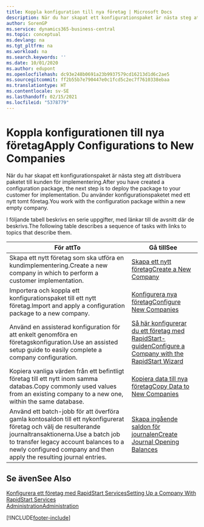 ```yaml
---
title: Koppla konfiguration till nya företag | Microsoft Docs
description: När du har skapat ett konfigurationspaket är nästa steg att distribuera paketet till kunden för implementering. Du använder konfigurationen med ett nytt tomt företag.
author: SorenGP
ms.service: dynamics365-business-central
ms.topic: conceptual
ms.devlang: na
ms.tgt_pltfrm: na
ms.workload: na
ms.search.keywords: ''
ms.date: 10/01/2020
ms.author: edupont
ms.openlocfilehash: dc93e248b0691a23b9937579cd16213d1d6c2ae5
ms.sourcegitcommit: ff2b55b7e790447e0c1fcd5c2ec7f7610338ebaa
ms.translationtype: HT
ms.contentlocale: sv-SE
ms.lasthandoff: 02/15/2021
ms.locfileid: "5378779"
---
```

# <a name="apply-configurations-to-new-companies"></a><span data-ttu-id="70309-104">Koppla konfigurationen till nya företag</span><span class="sxs-lookup"><span data-stu-id="70309-104">Apply Configurations to New Companies</span></span>
<span data-ttu-id="70309-105">När du har skapat ett konfigurationspaket är nästa steg att distribuera paketet till kunden för implementering.</span><span class="sxs-lookup"><span data-stu-id="70309-105">After you have created a configuration package, the next step is to deploy the package to your customer for implementation.</span></span> <span data-ttu-id="70309-106">Du använder konfigurationspaketet med ett nytt tomt företag.</span><span class="sxs-lookup"><span data-stu-id="70309-106">You work with the configuration package within a new empty company.</span></span>  

 <span data-ttu-id="70309-107">I följande tabell beskrivs en serie uppgifter, med länkar till de avsnitt där de beskrivs.</span><span class="sxs-lookup"><span data-stu-id="70309-107">The following table describes a sequence of tasks with links to topics that describe them.</span></span>

|<span data-ttu-id="70309-108">**För att**</span><span class="sxs-lookup"><span data-stu-id="70309-108">**To**</span></span>|<span data-ttu-id="70309-109">**Gå till**</span><span class="sxs-lookup"><span data-stu-id="70309-109">**See**</span></span>|  
|------------|-------------|  
|<span data-ttu-id="70309-110">Skapa ett nytt företag som ska utföra en kundimplementering.</span><span class="sxs-lookup"><span data-stu-id="70309-110">Create a new company in which to perform a customer implementation.</span></span>|[<span data-ttu-id="70309-111">Skapa ett nytt företag</span><span class="sxs-lookup"><span data-stu-id="70309-111">Create a New Company</span></span>](admin-how-to-create-a-new-company.md)|  
|<span data-ttu-id="70309-112">Importera och koppla ett konfigurationspaket till ett nytt företag.</span><span class="sxs-lookup"><span data-stu-id="70309-112">Import and apply a configuration package to a new company.</span></span>|[<span data-ttu-id="70309-113">Konfigurera nya företag</span><span class="sxs-lookup"><span data-stu-id="70309-113">Configure New Companies</span></span>](admin-how-to-configure-new-companies.md)|  
|<span data-ttu-id="70309-114">Använd en assisterad konfiguration för att enkelt genomföra en företagskonfiguration.</span><span class="sxs-lookup"><span data-stu-id="70309-114">Use an assisted setup guide to easily complete a company configuration.</span></span>|[<span data-ttu-id="70309-115">Så här konfigurerar du ett företag med RapidStart-guiden</span><span class="sxs-lookup"><span data-stu-id="70309-115">Configure a Company with the RapidStart Wizard</span></span>](admin-how-to-configure-a-company-with-the-rapidstart-wizard.md)|
|<span data-ttu-id="70309-116">Kopiera vanliga värden från ett befintligt företag till ett nytt inom samma databas.</span><span class="sxs-lookup"><span data-stu-id="70309-116">Copy commonly used values from an existing company to a new one, within the same database.</span></span>|[<span data-ttu-id="70309-117">Kopiera data till nya företag</span><span class="sxs-lookup"><span data-stu-id="70309-117">Copy Data to New Companies</span></span>](admin-how-to-copy-data-to-new-companies.md)|  
|<span data-ttu-id="70309-118">Använd ett batch-jobb för att överföra gamla kontosaldon till ett nykonfigurerat företag och välj de resulterande journaltransaktionerna.</span><span class="sxs-lookup"><span data-stu-id="70309-118">Use a batch job to transfer legacy account balances to a newly configured company and then apply the resulting journal entries.</span></span>|[<span data-ttu-id="70309-119">Skapa ingående saldon för journalen</span><span class="sxs-lookup"><span data-stu-id="70309-119">Create Journal Opening Balances</span></span>](admin-how-to-create-journal-opening-balances.md)|  

## <a name="see-also"></a><span data-ttu-id="70309-120">Se även</span><span class="sxs-lookup"><span data-stu-id="70309-120">See Also</span></span>  
[<span data-ttu-id="70309-121">Konfigurera ett företag med RapidStart Services</span><span class="sxs-lookup"><span data-stu-id="70309-121">Setting Up a Company With RapidStart Services</span></span>](admin-set-up-a-company-with-rapidstart.md)  
[<span data-ttu-id="70309-122">Administration</span><span class="sxs-lookup"><span data-stu-id="70309-122">Administration</span></span>](admin-setup-and-administration.md)


[!INCLUDE[footer-include](includes/footer-banner.md)]